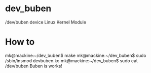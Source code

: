 dev_buben
=========

/dev/buben device Linux Kernel Module

How to
======

mk@mackine:~/dev_buben$ make
mk@mackine:~/dev_buben$ sudo /sbin/insmod devbuben.ko
mk@mackine:~/dev_buben$ sudo cat /dev/buben 
Buben is works!


